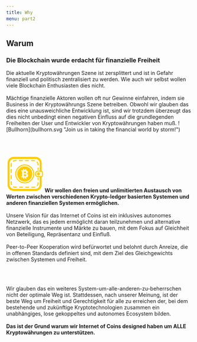```yaml
---
title: Why
menu: part2
---
```


## Warum
### Die Blockchain wurde erdacht für finanzielle Freiheit

<span class="column-left">
Die aktuelle Kryptowährungen Szene ist zersplittert und ist in Gefahr finanziell und politisch zentralisiert zu werden. Wie auch wir selbst wollen viele Blockchain Enthusiasten dies nicht.<br><br>Mächtige finanzielle Aktoren wollen oft nur Gewinne einfahren, indem sie Business in der Kryptowährungs Szene betreiben. Obwohl wir glauben das dies eine unausweichliche Entwicklung ist,  sind wir trotzdem überzeugt das dies nicht unbedingt einen negativen Einfluss auf die grundlegenden Freiheiten der User und Entwickler von Kryptowährungen haben muß.
</span><span class="column-right small" style="height: 14em;">![Bullhorn](bullhorn.svg "Join us in taking the financial world by storm!")</span>

<br><br>

<span class="column-left small" style="padding-top: 2em; height: 15em;">![Bitcoin wallet](bitcoin_wallet.svg "We want more flexibility, freedom and humanity in the cryptosphere.")</span><span class="column-right">
<b>Wir wollen den freien und unlimitierten Austausch von Werten zwischen verschiedenen Krypto-ledger basierten Systemen und anderen finanziellen Systemen ermöglichen.</b><br><br>Unsere Vision für das Internet of Coins ist ein inklusives autonomes Netzwerk, das es jedem ermöglicht daran teilzunehmen und alternative finanzielle Instrumente und Märkte zu bauen, mit dem Fokus auf Gleichheit von Beteiligung, Repräsentanz und Einfluß.<br><br>Peer-to-Peer Kooperation wird befürwortet und belohnt durch Anreize, die in offenen Standards definiert sind, mit dem Ziel des Gleichgewichts zwischen Systemen und Freiheit.
</span>

<br><br>

<span class="column-center">Wir glauben das ein weiteres System-um-alle-anderen-zu-beherrschen nicht der optimale Weg ist. Stattdessen, nach unserer Meinung, ist der beste Weg um Freiheit und Gerechtigkeit für alle zu erreichen der, bei dem bestehende und zukünftige Kryptotechnologien zusammen ein unabhängiges, lose gekoppeltes und autonomes Ecosystem bilden.<br><br><b>Das ist der Grund warum wir Internet of Coins designed haben um ALLE Kryptowährungen zu unterstützen.</b></span>
